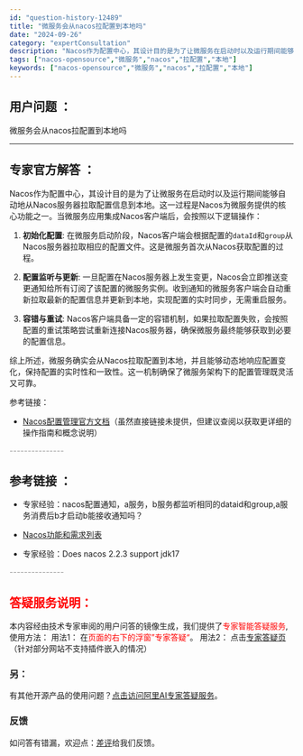 ```yaml
---
id: "question-history-12489"
title: "微服务会从nacos拉配置到本地吗"
date: "2024-09-26"
category: "expertConsultation"
description: "Nacos作为配置中心，其设计目的是为了让微服务在启动时以及运行期间能够自动地从Nacos服务器拉取配置信息到本地。这一过程是Nacos为微服务提供的核心功能之一。当微服务应用集成Nacos客户端后，会按照以下逻辑操作：1. **初始化配置**: 在微服务启动阶段，Nacos客户端会根据配置的`da"
tags: ["nacos-opensource","微服务","nacos","拉配置","本地"]
keywords: ["nacos-opensource","微服务","nacos","拉配置","本地"]
---
```


## 用户问题 ： 
 微服务会从nacos拉配置到本地吗  

---------------
## 专家官方解答 ：

Nacos作为配置中心，其设计目的是为了让微服务在启动时以及运行期间能够自动地从Nacos服务器拉取配置信息到本地。这一过程是Nacos为微服务提供的核心功能之一。当微服务应用集成Nacos客户端后，会按照以下逻辑操作：

1. **初始化配置**: 在微服务启动阶段，Nacos客户端会根据配置的`dataId`和`group`从Nacos服务器拉取相应的配置文件。这是微服务首次从Nacos获取配置的过程。

2. **配置监听与更新**: 一旦配置在Nacos服务器上发生变更，Nacos会立即推送变更通知给所有订阅了该配置的微服务实例。收到通知的微服务客户端会自动重新拉取最新的配置信息并更新到本地，实现配置的实时同步，无需重启服务。

3. **容错与重试**: Nacos客户端具备一定的容错机制，如果拉取配置失败，会按照配置的重试策略尝试重新连接Nacos服务器，确保微服务最终能够获取到必要的配置信息。

综上所述，微服务确实会从Nacos拉取配置到本地，并且能够动态地响应配置变化，保持配置的实时性和一致性。这一机制确保了微服务架构下的配置管理既灵活又可靠。

参考链接：
- [Nacos配置管理官方文档](https://nacos.io/zh-cn/docs/concepts.html)（虽然直接链接未提供，但建议查阅以获取更详细的操作指南和概念说明）


<font color="#949494">---------------</font> 


## 参考链接 ：

* 专家经验：nacos配置通知，a服务，b服务都监听相同的dataid和group,a服务消费后b才启动b能接收通知吗？ 
 
 * [Nacos功能和需求列表](https://nacos.io/docs/latest/archive/feature-list)
 
 * 专家经验：Does nacos 2.2.3 support jdk17 


 <font color="#949494">---------------</font> 
 


## <font color="#FF0000">答疑服务说明：</font> 

本内容经由技术专家审阅的用户问答的镜像生成，我们提供了<font color="#FF0000">专家智能答疑服务</font>,使用方法：
用法1： 在<font color="#FF0000">页面的右下的浮窗”专家答疑“</font>。
用法2： 点击[专家答疑页](https://answer.opensource.alibaba.com/docs/intro)（针对部分网站不支持插件嵌入的情况）
### 另：


有其他开源产品的使用问题？[点击访问阿里AI专家答疑服务](https://answer.opensource.alibaba.com/docs/intro)。
### 反馈
如问答有错漏，欢迎点：[差评](https://ai.nacos.io/user/feedbackByEnhancerGradePOJOID?enhancerGradePOJOId=13848)给我们反馈。
